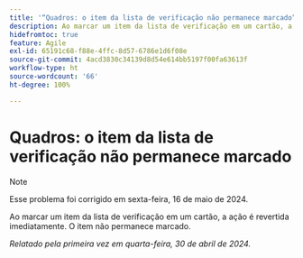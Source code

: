 ```yaml
---
title: '“Quadros: o item da lista de verificação não permanece marcado”'
description: Ao marcar um item da lista de verificação em um cartão, a ação é revertida imediatamente. O item não permanece marcado.
hidefromtoc: true
feature: Agile
exl-id: 65191c68-f88e-4ffc-8d57-6786e1d6f08e
source-git-commit: 4acd3830c34139d8d54e614bb5197f00fa63613f
workflow-type: ht
source-wordcount: '66'
ht-degree: 100%

---
```


# Quadros: o item da lista de verificação não permanece marcado

>[!NOTE]
>
>Esse problema foi corrigido em sexta-feira, 16 de maio de 2024.

Ao marcar um item da lista de verificação em um cartão, a ação é revertida imediatamente. O item não permanece marcado.

_Relatado pela primeira vez em quarta-feira, 30 de abril de 2024._
